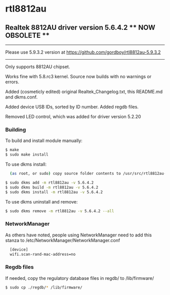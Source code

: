 # rtl8812au

## Realtek 8812AU driver version 5.6.4.2 ** NOW OBSOLETE **

**************************************************************************
Please use 5.9.3.2 version at https://github.com/gordboy/rtl8812au-5.9.3.2
**************************************************************************

Only supports 8812AU chipset.

Works fine with 5.8.rc3 kernel. Source now builds with no warnings or errors.

Added (cosmeticly edited) original Realtek_Changelog.txt, this README.md and dkms.conf.

Added device USB IDs, sorted by ID number.
Added regdb files.

Removed LED control, which was added for driver version 5.2.20

### Building

To build and install module manually:
```sh
$ make
$ sudo make install
```

To use dkms install:

```sh
  (as root, or sudo) copy source folder contents to /usr/src/rtl8812au-5.6.4.2
```

```sh
$ sudo dkms add -m rtl8812au -v 5.6.4.2
$ sudo dkms build -m rtl8812au -v 5.6.4.2
$ sudo dkms install -m rtl8812au -v 5.6.4.2
```

To use dkms uninstall and remove:

```sh
$ sudo dkms remove -m rtl8812au -v 5.6.4.2 --all
```

### NetworkManager

As others have noted, people using NetworkManager need to add this stanza to /etc/NetworkManager/NetworkManager.conf

```sh
  [device]
  wifi.scan-rand-mac-address=no
```

### Regdb files

If needed, copy the regulatory database files in regdb/ to /lib/firmware/

```sh
$ sudo cp ./regdb/* /lib/firmware/
```
